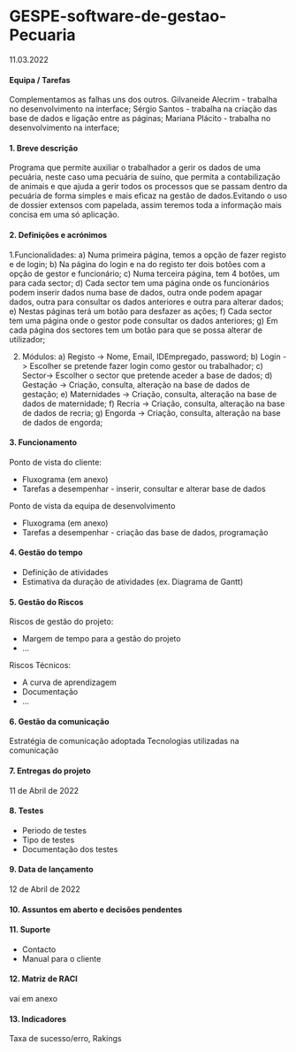 # GESPE-software-de-gestao-Pecuaria 

11.03.2022

#### Equipa / Tarefas 
Complementamos as falhas uns dos outros.
Gilvaneide Alecrim - trabalha no desenvolvimento na interface; 
Sérgio Santos - trabalha na criação das base de dados e ligação entre as páginas;
Mariana Plácito - trabalha no desenvolvimento na interface; 

#### 1. Breve descrição
Programa que permite auxiliar o trabalhador a gerir os dados de uma pecuária, neste caso uma pecuária de suíno, que permita a contabilização de animais e que ajuda a gerir todos os processos que se passam dentro da pecuária de forma simples e mais eficaz na gestão de dados.Evitando o uso de dossier extensos com papelada,    assim teremos toda a informação mais concisa em uma só aplicação.

#### 2. Definições e acrónimos
1.Funcionalidades:
    a)	Numa primeira página, temos a opção de fazer registo e de login;
    b)	Na página do login e na do registo ter dois botões com a opção de gestor e funcionário;
    c)	Numa terceira página, tem 4 botões, um para cada sector;
    d)	Cada sector tem uma página onde os funcionários podem inserir dados numa base de dados, outra onde podem apagar dados, outra 
para consultar os dados anteriores e outra para alterar dados;
    e)	Nestas páginas terá um botão para desfazer as ações;
    f)	Cada sector tem uma página onde o gestor pode consultar os dados anteriores;
    g)	Em cada página dos sectores tem um botão para que se possa alterar de utilizador;

2. Módulos:
    a)	Registo -> Nome, Email, IDEmpregado, password;
    b)	Login -> Escolher se pretende fazer login como gestor ou trabalhador;
    c)  Sector-> Escolher o sector que pretende aceder a base de dados;
    d)	Gestação -> Criação, consulta, alteração na base de dados de gestação; 
    e)	Maternidades -> Criação, consulta, alteração na base de dados de maternidade;
    f)	Recria -> Criação, consulta, alteração na base de dados de recria;
    g)	Engorda -> Criação, consulta, alteração na base de dados de engorda;


#### 3. Funcionamento
Ponto de vista do cliente:
- Fluxograma (em anexo)
- Tarefas a desempenhar  - inserir, consultar e alterar base de dados

Ponto de vista da equipa de desenvolvimento
- Fluxograma (em anexo)
- Tarefas a desempenhar - criação das base de dados, programação

#### 4. Gestão do tempo
- Definição de atividades
- Estimativa da duração de atividades (ex. Diagrama de Gantt)

#### 5. Gestão do Riscos
Riscos de gestão do projeto:
- Margem de tempo para a gestão do projeto
- ...

Riscos Técnicos:
- A curva de aprendizagem
- Documentação
- ...

#### 6. Gestão da comunicação
Estratégia de comunicação adoptada
Tecnologias utilizadas na comunicação

#### 7. Entregas do projeto
11 de Abril de 2022
#### 8. Testes
- Periodo de testes
- Tipo de testes
- Documentação dos testes

#### 9. Data de lançamento
12 de Abril de 2022
#### 10. Assuntos em aberto e decisões pendentes

#### 11. Suporte
- Contacto
- Manual para o cliente

#### 12. Matriz de RACI
vai em anexo

#### 13. Indicadores
Taxa de sucesso/erro, Rakings
